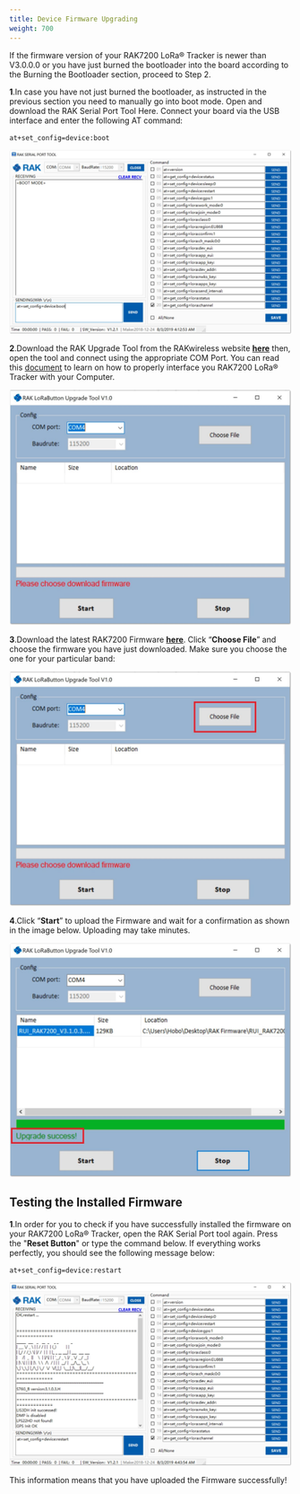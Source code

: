 ```yaml
---
title: Device Firmware Upgrading
weight: 700
---
```


If the firmware version of your RAK7200 LoRa® Tracker is newer than V3.0.0.0 or you have just burned the bootloader into the board according to the Burning the Bootloader section, proceed to Step 2.

**1**.In case you have not just burned the bootloader, as instructed in the previous section you need to manually go into boot mode. Open and download the RAK Serial Port Tool Here. Connect your board via the USB interface and enter the following AT command:
```
at+set_config=device:boot
```

![Figure 1: Entering Boot Mode](../images/bootmode.jpg)

**2**.Download the RAK Upgrade Tool from the RAKwireless website [**here**](https://downloads.rakwireless.com/en/LoRa/RAK612-LoRaButton/Tools/RAK%20LoRaButton%20Upgrade%20Tool%20V1.0.zip) then, open the tool and connect using the appropriate COM Port. You can read this [document](https://doc.rakwireless.com/rak7200-lora---tracker/interfacing-with-rak7200-lora---tracker) to learn on how to properly interface you RAK7200 LoRa® Tracker with your Computer.

![Figure 2: RAK Upgrade Tool](../images/upgradetool.jpg)

**3**.Download the latest RAK7200 Firmware [**here**](https://downloads.rakwireless.com/en/LoRa/RAK7200-Tracker/Firmware/). Click “**Choose File**” and choose the firmware you have just downloaded. Make sure you choose the one for your particular band:

![Figure 3: Choosing the Correct Firmware file](../images/firmwarechoosing.jpg)

**4**.Click “**Start**” to upload the Firmware and wait for a confirmation as shown in the image below. Uploading may take minutes.

![Figure 4: Successfully Upgraded Firmware](../images/success.jpg)

## Testing the Installed Firmware

**1**.In order for you to check if you have successfully installed the firmware on your RAK7200 LoRa® Tracker, open the RAK Serial Port tool again. Press the "**Reset Button**" or type the command below. If everything works perfectly, you should see the following message below:
```
at+set_config=device:restart
```
![Figure 5: Restarting your Device](../images/restart.jpg)

This information means that you have uploaded the Firmware successfully!
